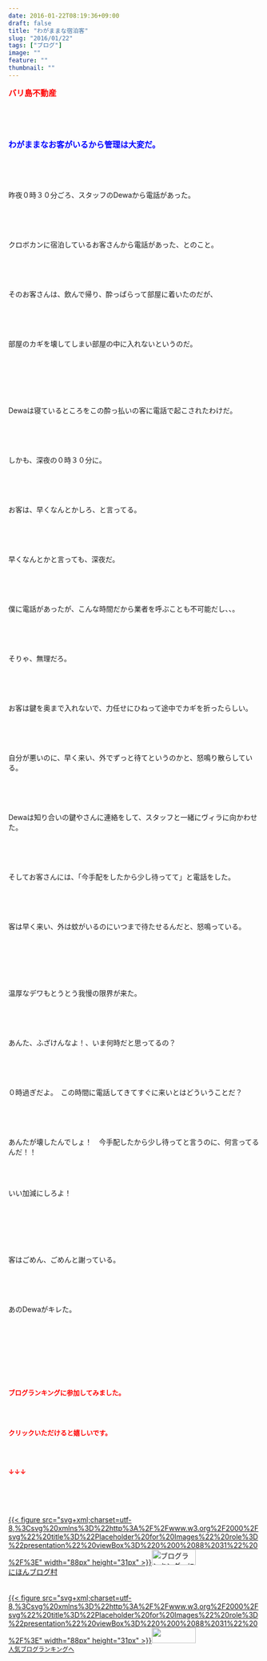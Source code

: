 ```yaml
---
date: 2016-01-22T08:19:36+09:00
draft: false
title: "わがままな宿泊客"
slug: "2016/01/22"
tags: ["ブログ"]
image: ""
feature: ""
thumbnail: ""
---
```

<p><font color="#ff0000" size="3"><strong>バリ島不動産</strong></font></p><br/><br/><br/><p><font color="#0000ff" size="3"><strong>わがままなお客がいるから管理は大変だ。</strong></font></p><br/><br/><br/><p>昨夜０時３０分ごろ、スタッフのDewaから電話があった。</p><br/><p><br/><br/>クロボカンに宿泊しているお客さんから電話があった、とのこと。</p><br/><br/><br/><p>そのお客さんは、飲んで帰り、酔っぱらって部屋に着いたのだが、</p><br/><br/><br/><p>部屋のカギを壊してしまい部屋の中に入れないというのだ。</p><br/><br/><br/><p><br/><br/>Dewaは寝ているところをこの酔っ払いの客に電話で起こされたわけだ。</p><br/><br/><br/><p>しかも、深夜の０時３０分に。</p><br/><br/><br/><p>お客は、早くなんとかしろ、と言ってる。</p><br/><p><br/><br/>早くなんとかと言っても、深夜だ。</p><br/><br/><br/><p>僕に電話があったが、こんな時間だから業者を呼ぶことも不可能だし、、。</p><br/><br/><br/><p>そりゃ、無理だろ。</p><br/><p><br/><br/>お客は鍵を奥まで入れないで、力任せにひねって途中でカギを折ったらしい。</p><br/><p><br/><br/>自分が悪いのに、早く来い、外でずっと待てというのかと、怒鳴り散らしている。</p><br/><p><br/><br/>Dewaは知り合いの鍵やさんに連絡をして、スタッフと一緒にヴィラに向かわせた。</p><br/><p><br/><br/>そしてお客さんには、「今手配をしたから少し待ってて」と電話をした。</p><br/><br/><br/><p>客は早く来い、外は蚊がいるのにいつまで待たせるんだと、怒鳴っている。</p><br/><br/><br/><br/><br/><p>温厚なデワもとうとう我慢の限界が来た。</p><br/><p><br/><br/>あんた、ふざけんなよ！、いま何時だと思ってるの？</p><br/><br/><br/><p>０時過ぎだよ。　この時間に電話してきてすぐに来いとはどういうことだ？</p><br/><br/><br/><p>あんたが壊したんでしょ！　今手配したから少し待ってと言うのに、何言ってるんだ！！<br/><br/></p><br/><p>いい加減にしろよ！</p><br/><br/><br/><br/><br/><p>客はごめん、ごめんと謝っている。</p><br/><br/><br/><p>あのDewaがキレた。</p><br/><br/><br/><br/><br/><br/><br/><p><font color="#ff0000" size="2"><strong>ブログランキングに参加してみました。<br/><br/></strong></font></p><br/><p><font color="#ff0000" size="2"><strong>クリックいただけると嬉しいです。<br/><br/></strong></font></p><br/><p><font color="#ff0000" size="2"><strong>↓↓↓</strong></font></p><br/><p><br/><br/><a href="http://www.blogmura.com/ranking.html" target="_blank">{{< figure src="svg+xml;charset=utf-8,%3Csvg%20xmlns%3D%22http%3A%2F%2Fwww.w3.org%2F2000%2Fsvg%22%20title%3D%22Placeholder%20for%20Images%22%20role%3D%22presentation%22%20viewBox%3D%220%200%2088%2031%22%20%2F%3E" width="88px" height="31px" >}}<noscript><img border="0" alt="ブログランキング・にほんブログ村へ" src="https://img-proxy.blog-video.jp/images?url=http%3A%2F%2Fwww.blogmura.com%2Fimg%2Fwww88_31.gif" width="88" height="31"></noscript></a><br/> <a href="http://www.blogmura.com/ranking.html" target="_blank">にほんブログ村</a><br/> <br/><br/><a title="人気ブログランキングへ" href="link.php?1804582">{{< figure src="svg+xml;charset=utf-8,%3Csvg%20xmlns%3D%22http%3A%2F%2Fwww.w3.org%2F2000%2Fsvg%22%20title%3D%22Placeholder%20for%20Images%22%20role%3D%22presentation%22%20viewBox%3D%220%200%2088%2031%22%20%2F%3E" width="88px" height="31px" >}}<noscript><img border="0" src="https://blog.with2.net/img/banner/banner_22.gif" width="88" height="31"></noscript></a><br/> <a style="FONT-SIZE: 12px" href="link.php?1804582">人気ブログランキングへ</a><br/> </p><br/><br/><br/><p><br/><br/></p>

